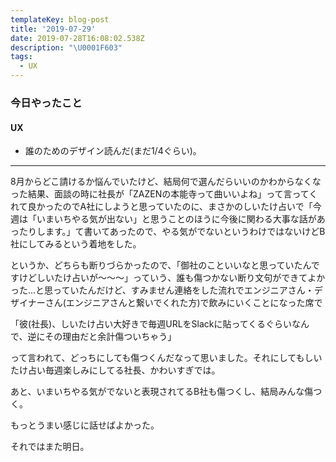 ```yaml
---
templateKey: blog-post
title: '2019-07-29'
date: 2019-07-28T16:08:02.538Z
description: "\U0001F603"
tags:
  - UX
---
```

### 今日やったこと

#### UX

* 誰のためのデザイン読んだ(まだ1/4ぐらい)。

------

8月からどこ請けるか悩んでいたけど、結局何で選んだらいいのかわからなくなった結果、面談の時に社長が「ZAZENの本能寺って曲いいよね」って言ってくれて良かったのでA社にしようと思っていたのに、まさかのしいたけ占いで「今週は「いまいちやる気が出ない」と思うことのほうに今後に関わる大事な話があったりします。」て書いてあったので、やる気がでないというわけではないけどB社にしてみるという着地をした。

というか、どちらも断りづらかったので、「御社のこといいなと思っていたんですけどしいたけ占いが〜〜〜」っていう、誰も傷つかない断り文句ができてよかった…と思っていたんだけど、すみません連絡をした流れでエンジニアさん・デザイナーさん(エンジニアさんと繋いでくれた方)で飲みにいくことになった席で


「彼(社長)、しいたけ占い大好きで毎週URLをSlackに貼ってくるぐらいなんで、逆にその理由だと余計傷ついちゃう」


って言われて、どっちにしても傷つくんだなって思いました。それにしてもしいたけ占い毎週楽しみにしてる社長、かわいすぎでは。


あと、いまいちやる気がでないと表現されてるB社も傷つくし、結局みんな傷つく。

もっとうまい感じに話せばよかった。


それではまた明日。
